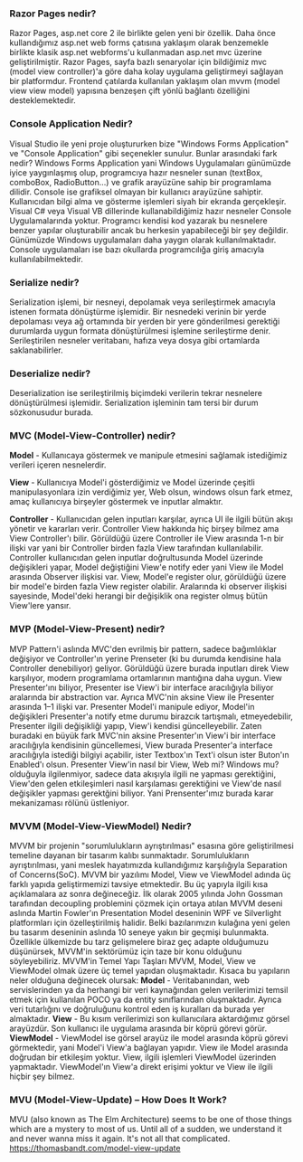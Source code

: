 ### Razor Pages nedir? ###

Razor Pages, asp.net core 2 ile birlikte gelen yeni bir özellik. Daha önce kullandığımız asp.net web forms çatısına yaklaşım olarak benzemekle birlikte klasik asp.net webforms'u kullanmadan asp.net mvc üzerine geliştirilmiştir. Razor Pages, sayfa bazlı senaryolar için bildiğimiz mvc (model view controller)'a göre daha kolay uygulama geliştirmeyi sağlayan bir platformdur. Frontend çatılarda kullanılan yaklaşım olan mvvm (model view view model) yapısına benzeşen çift yönlü bağlantı özelliğini desteklemektedir.

### Console Application Nedir? ###

Visual Studio ile yeni proje oluştururken bize "Windows Forms Application" ve "Console Application" gibi seçenekler sunulur. Bunlar arasındaki fark nedir?
Windows Forms Application yani Windows Uygulamaları günümüzde iyice yaygınlaşmış olup, programcıya hazır nesneler sunan (textBox, comboBox, RadioButton...) ve grafik arayüzüne sahip bir programlama dilidir. Console ise grafiksel olmayan bir kullanıcı arayüzüne sahiptir. Kullanıcıdan bilgi alma ve gösterme işlemleri siyah bir ekranda gerçekleşir. Visual C# veya Visual VB dillerinde kullanabildiğimiz hazır nesneler Console Uygulamalarında yoktur. Programcı kendisi kod yazarak bu nesnelere benzer yapılar oluşturabilir ancak bu herkesin yapabileceği bir şey değildir. Günümüzde Windows uygulamaları daha yaygın olarak kullanılmaktadır. Console uygulamaları ise bazı okullarda programcılığa giriş amacıyla kullanılabilmektedir.

### Serialize nedir? ###

Serialization işlemi, bir nesneyi, depolamak veya serileştirmek amacıyla istenen formata dönüştürme işlemidir. Bir nesnedeki verinin bir yerde depolaması veya ağ ortamında bir yerden bir yere gönderilmesi gerektiği durumlarda uygun formata dönüştürülmesi işlemine serileştirme denir. Serileştirilen nesneler veritabanı, hafıza veya dosya gibi ortamlarda saklanabilirler.

### Deserialize nedir? ###

Deserialization ise serileştirilmiş biçimdeki verilerin tekrar nesnelere dönüştürülmesi işlemidir. 
Serialization işleminin tam tersi bir durum sözkonusudur burada.

### MVC (Model-View-Controller) nedir? ###

**Model** - Kullanıcaya göstermek ve manipule etmesini sağlamak istediğimiz verileri içeren nesnelerdir.

**View** - Kullanıcıya Model'i gösterdiğimiz ve Model üzerinde çeşitli manipulasyonlara izin verdiğimiz yer, 
Web olsun, windows olsun fark etmez, amaç kullanıcıya birşeyler göstermek ve inputlar almaktır.

**Controller** - Kullanıcıdan gelen inputları karşılar, ayrıca UI ile ilgili bütün akışı yönetir ve kararları verir. Controller View hakkında hiç birşey bilmez ama View Controller'ı bilir. Görüldüğü üzere Controller ile View arasında 1-n bir ilişki var yani bir Controller birden fazla View tarafından kullanılabilir. Controller kullanıcıdan gelen inputlar doğrultusunda Model üzerinde değişikleri yapar, Model değiştiğini View'e notify eder yani View ile Model arasında Observer ilişkisi var. View, Model'e register olur, görüldüğü üzere bir model'e birden fazla View register olabilir. Aralarında ki observer ilişkisi sayesinde, Model'deki herangi bir değişiklik ona register olmuş bütün View'lere yansır.

### MVP (Model-View-Present) nedir? ### 

MVP Pattern'i aslında MVC'den evrilmiş bir pattern, sadece bağımlılıklar değişiyor ve Controller'ın yerine Prenseter (ki bu durumda kendisine hala Controller denebiliyor) geliyor. Görüldüğü üzere burada inputları direk View karşılıyor, modern programlama ortamlarının mantığına daha uygun. View Presenter'ını biliyor, Presenter ise View'i bir interface aracılığıyla biliyor aralarında bir abstraction var. Ayrıca MVC'nin aksine View ile Presenter arasında 1–1 ilişki var. Presenter Model'i manipule ediyor, Model'in değişikleri Presenter'a notify etme durumu birazcık tartışmalı, etmeyedebilir, Presenter ilgili değişikliği yapıp, View'i kendisi güncelleyebilir. Zaten buradaki en büyük fark MVC'nin aksine Presenter'ın View'i bir interface aracılığıyla kendisinin güncellemesi, View burada Presenter'a interface aracılığıyla istediği bilgiyi açabilir, ister Textbox'ın Text'i olsun ister Buton'ın Enabled'ı olsun. Presenter View'in nasıl bir View, Web mi? Windows mu? olduğuyla ilgilenmiyor, sadece data akışıyla ilgili ne yapması gerektiğini, View'den gelen etkileşimleri nasıl karşılaması gerektiğini ve View'de nasıl değişikler yapması gerektğini biliyor. Yani Prensenter'ımız burada karar mekanizaması rölünü üstleniyor.

### MVVM (Model-View-ViewModel) Nedir? ###

MVVM bir projenin "sorumlulukların ayrıştırılması" esasına göre geliştirilmesi temeline dayanan bir tasarım kalıbı sunmaktadır. Sorumlulukların ayrıştırılması, yani meslek hayatımızda kullandığımız karşılığıyla Separation of Concerns(SoC). MVVM bir yazılımı Model, View ve ViewModel adında üç farklı yapıda geliştirmemizi tavsiye etmektedir. Bu üç yapıyla ilgili kısa açıklamalara az sonra değineceğiz. İlk olarak 2005 yılında John Gossman tarafından decoupling problemini çözmek için ortaya atılan MVVM deseni aslında Martin Fowler'ın Presentation Model deseninin WPF ve Silverlight platformları için özelleştirilmiş halidir. Belki bazılarımızın kulağına yeni gelen bu tasarım deseninin aslında 10 seneye yakın bir geçmişi bulunmakta. Özellikle ülkemizde bu tarz gelişmelere biraz geç adapte olduğumuzu düşünürsek, MVVM'in sektörümüz için taze bir konu olduğunu söyleyebiliriz. MVVM'in Temel Yapı Taşları MVVM, Model, View ve ViewModel olmak üzere üç temel yapıdan oluşmaktadır. Kısaca bu yapıların neler olduğuna değinecek olursak:
**Model** - Veritabanından, web servislerinden ya da herhangi bir veri kaynağından gelen verilerimizi temsil etmek için kullanılan POCO ya da entity sınıflarından oluşmaktadır. Ayrıca veri tutarlığını ve doğruluğunu kontrol eden iş kuralları da burada yer almaktadır.
**View** - Bu kısım verilerimizi son kullanıcılara aktardığımız görsel arayüzdür. Son kullanıcı ile uygulama arasında bir köprü görevi görür.
**ViewModel** - ViewModel ise görsel arayüz ile model arasında köprü görevi görmektedir, yani Model'i View'a bağlayan yapıdır. View ile Model arasında doğrudan bir etkileşim yoktur. View, ilgili işlemleri ViewModel üzerinden yapmaktadır. ViewModel'ın View'a direkt erişimi yoktur ve View ile ilgili hiçbir şey bilmez.

### MVU (Model-View-Update) – How Does It Work? ###

MVU (also known as The Elm Architecture) seems to be one of those things which are a mystery to most of us. Until all of a sudden, we understand it and never wanna miss it again. It's not all that complicated. https://thomasbandt.com/model-view-update

